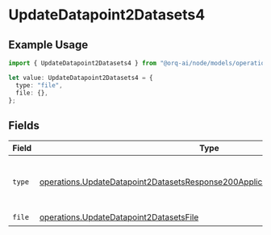 # UpdateDatapoint2Datasets4

## Example Usage

```typescript
import { UpdateDatapoint2Datasets4 } from "@orq-ai/node/models/operations";

let value: UpdateDatapoint2Datasets4 = {
  type: "file",
  file: {},
};
```

## Fields

| Field                                                                                                                                                                          | Type                                                                                                                                                                           | Required                                                                                                                                                                       | Description                                                                                                                                                                    |
| ------------------------------------------------------------------------------------------------------------------------------------------------------------------------------ | ------------------------------------------------------------------------------------------------------------------------------------------------------------------------------ | ------------------------------------------------------------------------------------------------------------------------------------------------------------------------------ | ------------------------------------------------------------------------------------------------------------------------------------------------------------------------------ |
| `type`                                                                                                                                                                         | [operations.UpdateDatapoint2DatasetsResponse200ApplicationJSONResponseBodyType](../../models/operations/updatedatapoint2datasetsresponse200applicationjsonresponsebodytype.md) | :heavy_check_mark:                                                                                                                                                             | The type of the content part. Always `file`.                                                                                                                                   |
| `file`                                                                                                                                                                         | [operations.UpdateDatapoint2DatasetsFile](../../models/operations/updatedatapoint2datasetsfile.md)                                                                             | :heavy_check_mark:                                                                                                                                                             | N/A                                                                                                                                                                            |
